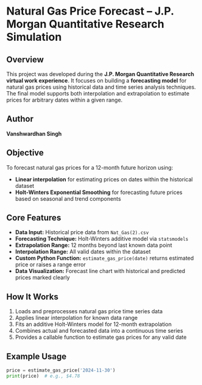 # Natural Gas Price Forecast – J.P. Morgan Quantitative Research Simulation

## Overview

This project was developed during the **J.P. Morgan Quantitative Research virtual work experience**. It focuses on building a **forecasting model** for natural gas prices using historical data and time series analysis techniques. The final model supports both interpolation and extrapolation to estimate prices for arbitrary dates within a given range.

## Author

**Vanshwardhan Singh**

## Objective

To forecast natural gas prices for a 12-month future horizon using:
- **Linear interpolation** for estimating prices on dates within the historical dataset
- **Holt-Winters Exponential Smoothing** for forecasting future prices based on seasonal and trend components

## Core Features

- **Data Input:** Historical price data from `Nat_Gas(2).csv`
- **Forecasting Technique:** Holt-Winters additive model via `statsmodels`
- **Extrapolation Range:** 12 months beyond last known data point
- **Interpolation Range:** All valid dates within the dataset
- **Custom Python Function:** `estimate_gas_price(date)` returns estimated price or raises a range error
- **Data Visualization:** Forecast line chart with historical and predicted prices marked clearly

## How It Works

1. Loads and preprocesses natural gas price time series data
2. Applies linear interpolation for known data range
3. Fits an additive Holt-Winters model for 12-month extrapolation
4. Combines actual and forecasted data into a continuous time series
5. Provides a callable function to estimate gas prices for any valid date

## Example Usage

```python
price = estimate_gas_price('2024-11-30')
print(price)  # e.g., $4.78
